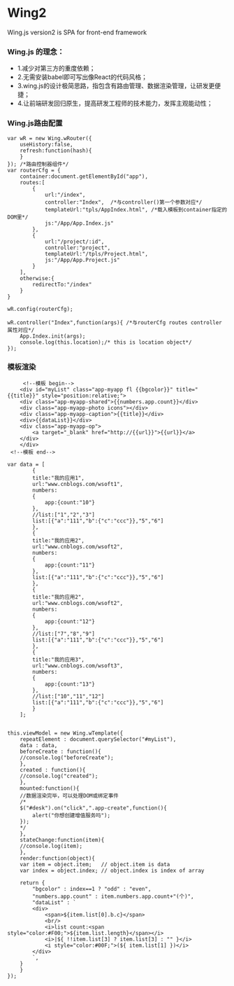 # Wing2
Wing.js version2 is SPA for front-end framework

### Wing.js 的理念：

  * 1.减少对第三方的重度依赖；
  * 2.无需安装babel即可写出像React的代码风格；
  * 3.wing.js的设计极简思路，指包含有路由管理、数据渲染管理，让研发更便捷；
  * 4.让前端研发回归原生，提高研发工程师的技术能力，发挥主观能动性；
  
### Wing.js路由配置
	var wR = new Wing.wRouter({
		useHistory:false,
		refresh:function(hash){
		}
	}); /*路由控制器组件*/
	var routerCfg = {
		container:document.getElementById("app"),
		routes:[
			{
				url:"/index",
				controller:"Index",  /*与controller()第一个参数对应*/
				templateUrl:"tpls/AppIndex.html", /*载入模板到container指定的DOM里*/
				js:"/App/App.Index.js"
			},
			{
				url:"/project/:id",
				controller:"project",
				templateUrl:"/tpls/Project.html",
				js:"/App/App.Project.js"
			}
		],
		otherwise:{
			redirectTo:"/index"
		}
	}

	wR.config(routerCfg);
  
 	wR.controller("Index",function(args){ /*与routerCfg routes controller 属性对应*/
		App.Index.init(args);
		console.log(this.location);/* this is location object*/
	});
  
  
  ### 模板渲染
  
  
     	 <!--模板 begin-->  
	    <div id="myList" class="app-myapp fl {{bgcolor}}" title="{{title}}" style="position:relative;">
		<div class="app-myapp-shared">{{numbers.app.count}}</div>
		<div class="app-myapp-photo icons"></div>
		<div class="app-myapp-caption">{{title}}</div>
		<div>{{dataList}}</div>
		<div class="app-myapp-op">
		    <a target="_blank" href="http://{{url}}">{{url}}</a>
		</div>
	    </div>
   	 <!--模板 end-->  

	var data = [
		    {
			title:"我的应用1",
			url:"www.cnblogs.com/wsoft1",
			numbers:
			{
			    app:{count:"10"}
			},
			//list:["1","2","3"]
			list:[{"a":"111","b":{"c":"ccc"}},"5","6"]
		    },
		    {
			title:"我的应用2",
			url:"www.cnblogs.com/wsoft2",
			numbers:
			{
			    app:{count:"11"}
			},
			list:[{"a":"111","b":{"c":"ccc"}},"5","6"]
		    },
		    {
			title:"我的应用2",
			url:"www.cnblogs.com/wsoft2",
			numbers:
			{
			    app:{count:"12"}
			},
			//list:["7","8","9"]
			list:[{"a":"111","b":{"c":"ccc"}},"5","6"]
		    },
		    {
			title:"我的应用3",
			url:"www.cnblogs.com/wsoft3",
			numbers:
			{
			    app:{count:"13"}
			},
			//list:["10","11","12"]
			list:[{"a":"111","b":{"c":"ccc"}},"5","6"]
		    }
		];


	this.viewModel = new Wing.wTemplate({
	    repeatElement : document.querySelector("#myList"),
	    data : data,
	    beforeCreate : function(){
		//console.log("beforeCreate");
	    },
	    created : function(){
		//console.log("created");
	    },
	    mounted:function(){
		//数据渲染完毕，可以处理DOM或绑定事件
		/*
		$("#desk").on("click",".app-create",function(){
		    alert("你想创建增值服务吗");
		});
		*/
	    },
	    stateChange:function(item){
		//console.log(item);
	    },
	    render:function(object){
		var item = object.item;   // object.item is data
		var index = object.index; // object.index is index of array

		return {
		    "bgcolor" : index==1 ? "odd" : "even",
		    "numbers.app.count" : item.numbers.app.count+"(个)",
		    "dataList" : `
			<div>
			    <span>${item.list[0].b.c}</span>
			    <br/>
			    <i>list count:<span style="color:#F00;">${item.list.length}</span></i>
			    <i>|${ !!item.list[3] ? item.list[3] : "" }</i>
			    <i style="color:#00F;">(${ item.list[1] })</i>
			</div>
			`,
		}
	    }
	});
